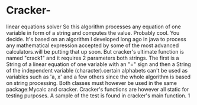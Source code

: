 # Cracker-
linear equations solver
So this algorithm processes any equation of one variable in form of a string and computes the value. Probably cool. You decide. It's based on an algorithm I developed long ago in java to process any mathematical expression accepted by some of the most advanced calculators.will be putting that up soon. But cracker's ultimate function is named "crack1" and it requires 2 parameters both strings. The first is a String of a linear equation of one variable with an "=" sign and then a String of the independent variable (character).certain alphabets can't be used as variables such as 'a, x' and a few others since the whole algorithm is based on string processing. Both classes must however be used in the same package:Mycalc and cracker.  Cracker's functions are however all static for testing purposes. A sample of the test is found in cracker's main function. 1
